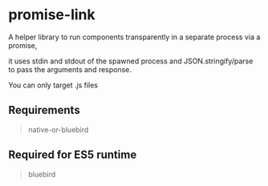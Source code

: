 # promise-link

A helper library to run components transparently in a separate process via a promise,

it uses stdin and stdout of the spawned process and JSON.stringify/parse to pass the arguments and response.

You can only target .js files

## Requirements

> native-or-bluebird

## Required for ES5 runtime

> bluebird

